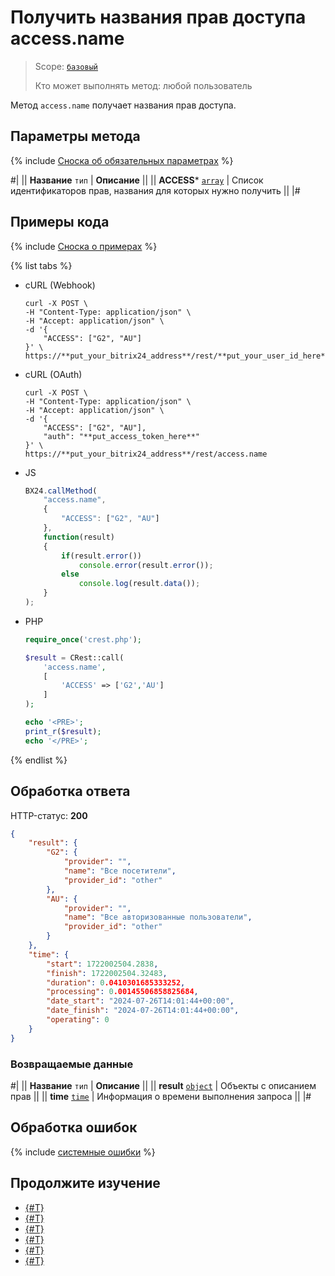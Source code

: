 # Получить названия прав доступа access.name

> Scope: [`базовый`](../../scopes/permissions.md)
>
> Кто может выполнять метод: любой пользователь

Метод `access.name` получает названия прав доступа.

## Параметры метода

{% include [Сноска об обязательных параметрах](../../../_includes/required.md) %}

#|
|| **Название**
`тип` | **Описание** ||
|| **ACCESS***
[`array`](../../data-types.md) | Список идентификаторов прав, названия для которых нужно получить ||
|#

## Примеры кода

{% include [Сноска о примерах](../../../_includes/examples.md) %}

{% list tabs %}

- cURL (Webhook)

    ```curl
    curl -X POST \
    -H "Content-Type: application/json" \
    -H "Accept: application/json" \
    -d '{
        "ACCESS": ["G2", "AU"]
    }' \
    https://**put_your_bitrix24_address**/rest/**put_your_user_id_here**/**put_your_webbhook_here**/access.name
    ```

- cURL (OAuth)

    ```curl
    curl -X POST \
    -H "Content-Type: application/json" \
    -H "Accept: application/json" \
    -d '{
        "ACCESS": ["G2", "AU"],
        "auth": "**put_access_token_here**"
    }' \
    https://**put_your_bitrix24_address**/rest/access.name
    ```

- JS

    ```js
    BX24.callMethod(
        "access.name",
        {
            "ACCESS": ["G2", "AU"]
        },
        function(result)
        {
            if(result.error())
                console.error(result.error());
            else
                console.log(result.data());
        }
    );
    ```

- PHP

    ```php
    require_once('crest.php');

    $result = CRest::call(
        'access.name',
        [
            'ACCESS' => ['G2','AU']
        ]
    );

    echo '<PRE>';
    print_r($result);
    echo '</PRE>';
    ```

{% endlist %}

## Обработка ответа

HTTP-статус: **200**

```json
{
    "result": {
        "G2": {
            "provider": "",
            "name": "Все посетители",
            "provider_id": "other"
        },
        "AU": {
            "provider": "",
            "name": "Все авторизованные пользователи",
            "provider_id": "other"
        }
    },
    "time": {
        "start": 1722002504.2838,
        "finish": 1722002504.32483,
        "duration": 0.0410301685333252,
        "processing": 0.00145506858825684,
        "date_start": "2024-07-26T14:01:44+00:00",
        "date_finish": "2024-07-26T14:01:44+00:00",
        "operating": 0
    }
}

```

### Возвращаемые данные

#|
|| **Название**
`тип` | **Описание** ||
|| **result**
[`object`](../../data-types.md) | Объекты с описанием прав ||
|| **time**
[`time`](../../data-types.md) | Информация о времени выполнения запроса ||
|#

## Обработка ошибок

{% include [системные ошибки](../../../_includes/system-errors.md) %}

## Продолжите изучение

- [{#T}](./method-get.md)
- [{#T}](./scope.md)
- [{#T}](./app-info.md)
- [{#T}](./feature-get.md)
- [{#T}](./server-time.md)
- [{#T}](./methods.md)